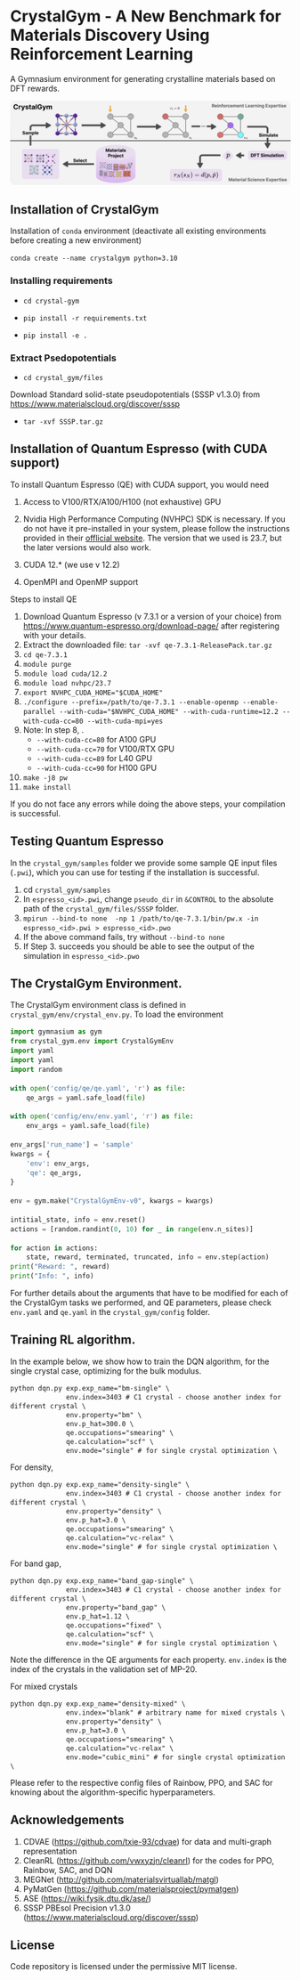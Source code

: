 # CrystalGym - A New Benchmark for Materials Discovery Using Reinforcement Learning

A Gymnasium environment for generating crystalline materials based on DFT rewards. 

![CrystalGym](figs/crystalgym.png)


## Installation of CrystalGym

Installation of `conda` environment (deactivate all existing environments before creating a new environment)

`conda create --name crystalgym python=3.10`

### Installing requirements

- `cd crystal-gym`

- `pip install -r requirements.txt`

- `pip install -e .`

### Extract Psedopotentials

- `cd crystal_gym/files`

Download Standard solid-state pseudopotentials (SSSP v1.3.0) from https://www.materialscloud.org/discover/sssp 

- `tar -xvf SSSP.tar.gz` 

## Installation of Quantum Espresso (with CUDA support)

To install Quantum Espresso (QE) with CUDA support, you would need

1. Access to V100/RTX/A100/H100 (not exhaustive) GPU

2. Nvidia High Performance Computing (NVHPC) SDK is necessary. If you do not have it pre-installed in your system, please follow the instructions provided in their [offlicial website](https://docs.nvidia.com/hpc-sdk/). The version that we used is 23.7, but the later versions would also work. 

3. CUDA 12.* (we use v 12.2)

4. OpenMPI and OpenMP support

Steps to install QE

1. Download Quantum Espresso (v 7.3.1 or a version of your choice) from https://www.quantum-espresso.org/download-page/ after registering with your details. 
2. Extract the downloaded file: `tar -xvf qe-7.3.1-ReleasePack.tar.gz`
3. `cd qe-7.3.1`
4. `module purge`
5. `module load cuda/12.2`
6. `module load nvhpc/23.7`
7. `export NVHPC_CUDA_HOME="$CUDA_HOME"`
8. `./configure --prefix=/path/to/qe-7.3.1 --enable-openmp --enable-parallel --with-cuda="$NVHPC_CUDA_HOME" --with-cuda-runtime=12.2 --with-cuda-cc=80 --with-cuda-mpi=yes`
9. Note: In step 8, . 
    - `--with-cuda-cc=80` for A100 GPU
    - `--with-cuda-cc=70` for V100/RTX GPU
    - `--with-cuda-cc=89` for L40 GPU
    - `--with-cuda-cc=90` for H100 GPU
10. `make -j8 pw`
11. `make install`

If you do not face any errors while doing the above steps, your compilation is successful. 

## Testing Quantum Espresso
In the `crystal_gym/samples` folder we provide some sample QE input files (`.pwi`), which you can use for testing if the installation is successful. 
1. cd `crystal_gym/samples`
2. In `espresso_<id>.pwi`, change `pseudo_dir` in `&CONTROL` to the absolute path of the `crystal_gym/files/SSSP` folder. 
3. `mpirun --bind-to none  -np 1 /path/to/qe-7.3.1/bin/pw.x -in espresso_<id>.pwi > espresso_<id>.pwo`
4. If the above command fails, try without `--bind-to none`
5. If Step 3. succeeds you should be able to see the output of the simulation in `espresso_<id>.pwo`

## The CrystalGym Environment. 

The CrystalGym environment class is defined in `crystal_gym/env/crystal_env.py`. To load the environment


```python
import gymnasium as gym
from crystal_gym.env import CrystalGymEnv
import yaml
import yaml
import random

with open('config/qe/qe.yaml', 'r') as file:
    qe_args = yaml.safe_load(file)

with open('config/env/env.yaml', 'r') as file:
    env_args = yaml.safe_load(file)

env_args['run_name'] = 'sample'
kwargs = {
    'env': env_args, 
    'qe': qe_args, 
}

env = gym.make("CrystalGymEnv-v0", kwargs = kwargs)

intitial_state, info = env.reset()
actions = [random.randint(0, 10) for _ in range(env.n_sites)]

for action in actions:
    state, reward, terminated, truncated, info = env.step(action)
print("Reward: ", reward)
print("Info: ", info)
```

For further details about the arguments that have to be modified for each of the CrystalGym tasks we performed, and QE parameters, please check `env.yaml` and `qe.yaml` in the `crystal_gym/config` folder.  

## Training RL algorithm. 
In the example below, we show how to train the DQN algorithm, for the single crystal case, optimizing for the bulk modulus. 

```
python dqn.py exp.exp_name="bm-single" \ 
              env.index=3403 # C1 crystal - choose another index for different crystal \ 
              env.property="bm" \ 
              env.p_hat=300.0 \
              qe.occupations="smearing" \ 
              qe.calculation="scf" \ 
              env.mode="single" # for single crystal optimization \
```

For density, 

```
python dqn.py exp.exp_name="density-single" \ 
              env.index=3403 # C1 crystal - choose another index for different crystal \ 
              env.property="density" \ 
              env.p_hat=3.0 \
              qe.occupations="smearing" \ 
              qe.calculation="vc-relax" \ 
              env.mode="single" # for single crystal optimization \
```
For band gap, 

```
python dqn.py exp.exp_name="band_gap-single" \ 
              env.index=3403 # C1 crystal - choose another index for different crystal \ 
              env.property="band_gap" \ 
              env.p_hat=1.12 \
              qe.occupations="fixed" \ 
              qe.calculation="scf" \ 
              env.mode="single" # for single crystal optimization \
```

Note the difference in the QE arguments for each property. `env.index` is the index of the crystals in the validation set of MP-20. 

For mixed crystals

```
python dqn.py exp.exp_name="density-mixed" \ 
              env.index="blank" # arbitrary name for mixed crystals \ 
              env.property="density" \ 
              env.p_hat=3.0 \
              qe.occupations="smearing" \ 
              qe.calculation="vc-relax" \ 
              env.mode="cubic_mini" # for single crystal optimization \
```

Please refer to the respective config files of Rainbow, PPO, and SAC for knowing about the algorithm-specific hyperparameters. 

## Acknowledgements
1. CDVAE (https://github.com/txie-93/cdvae) for data and multi-graph representation
2. CleanRL (https://github.com/vwxyzjn/cleanrl) for the codes for PPO, Rainbow, SAC, and DQN
3. MEGNet (http://github.com/materialsvirtuallab/matgl)
4. PyMatGen (https://github.com/materialsproject/pymatgen)
5. ASE (https://wiki.fysik.dtu.dk/ase/)
6. SSSP PBEsol Precision v1.3.0 (https://www.materialscloud.org/discover/sssp)


## License
Code repository is licensed under the permissive MIT license.
